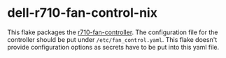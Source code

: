 # dell-r710-fan-control-nix

This flake packages the [r710-fan-controller](https://github.com/nmaggioni/r710-fan-controller).
The configuration file for the controller should be put under `/etc/fan_control.yaml`.
This flake doesn't provide configuration options as secrets have to be put into this yaml file.
